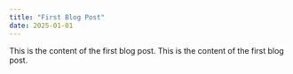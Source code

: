 ```yaml
---
title: "First Blog Post"
date: 2025-01-01
---
```


This is the content of the first blog post. This is the content of the first
blog post.
